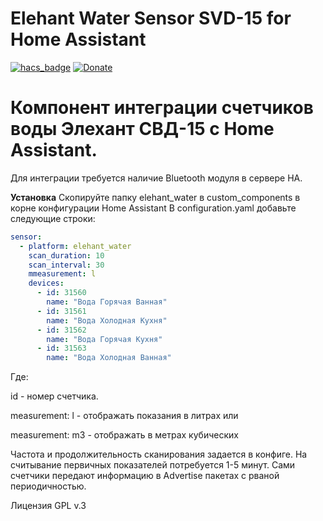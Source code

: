# Elehant Water Sensor SVD-15 for Home Assistant

[![hacs_badge](https://img.shields.io/badge/HACS-Custom-orange.svg)](https://github.com/custom-components/hacs)
[![Donate](https://img.shields.io/badge/donate-Yandex-red.svg)](https://money.yandex.ru/to/41001371678546)

# Компонент интеграции счетчиков воды Элехант СВД-15 с Home Assistant.
Для интеграции требуется наличие Bluetooth модуля в сервере HA.

**Установка**
Скопируйте папку elehant_water в custom_components в корне конфигурации Home Assistant
В configuration.yaml добавьте следующие строки:

```yaml
sensor:
  - platform: elehant_water
    scan_duration: 10
    scan_interval: 30
    mmeasurement: l
    devices:
      - id: 31560
        name: "Вода Горячая Ванная"
      - id: 31561
        name: "Вода Холодная Кухня"
      - id: 31562
        name: "Вода Горячая Кухня"
      - id: 31563
        name: "Вода Холодная Ванная"
```

Где: 

id - номер счетчика.

measurement: l - отображать показания в литрах или 

measurement: m3 - отображать в метрах кубических

Частота и продолжительность сканирования задается в конфиге. На считывание первичных показателей потребуется 1-5 минут. Сами счетчики передают информацию в Advertise пакетах с рваной периодичностью.

Лицензия GPL v.3
